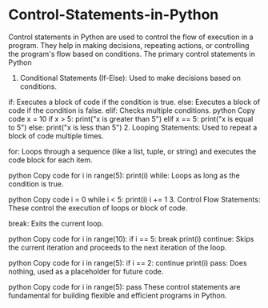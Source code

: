 # Control-Statements-in-Python
Control statements in Python are used to control the flow of execution in a program. They help in making decisions, repeating actions, or controlling the program's flow based on conditions. The primary control statements in Python
1. Conditional Statements (If-Else):
Used to make decisions based on conditions.

if: Executes a block of code if the condition is true.
else: Executes a block of code if the condition is false.
elif: Checks multiple conditions.
python
Copy code
x = 10
if x > 5:
    print("x is greater than 5")
elif x == 5:
    print("x is equal to 5")
else:
    print("x is less than 5")
2. Looping Statements:
Used to repeat a block of code multiple times.

for: Loops through a sequence (like a list, tuple, or string) and executes the code block for each item.

python
Copy code
for i in range(5):
    print(i)
while: Loops as long as the condition is true.

python
Copy code
i = 0
while i < 5:
    print(i)
    i += 1
3. Control Flow Statements:
These control the execution of loops or block of code.

break: Exits the current loop.

python
Copy code
for i in range(10):
    if i == 5:
        break
    print(i)
continue: Skips the current iteration and proceeds to the next iteration of the loop.

python
Copy code
for i in range(5):
    if i == 2:
        continue
    print(i)
pass: Does nothing, used as a placeholder for future code.

python
Copy code
for i in range(5):
    pass
These control statements are fundamental for building flexible and efficient programs in Python.
